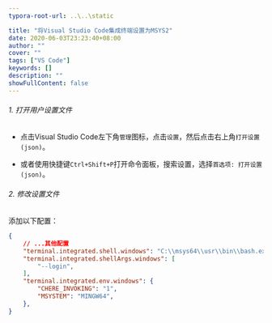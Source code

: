 ```yaml
---
typora-root-url: ..\..\static

title: "将Visual Studio Code集成终端设置为MSYS2"
date: 2020-06-03T23:23:40+08:00
author: ""
cover: ""
tags: ["VS Code"]
keywords: []
description: ""
showFullContent: false
---
```

###### 1. 打开用户设置文件
- 点击Visual Studio Code左下角`管理`图标，点击`设置`，然后点击右上角`打开设置 (json)`。

- 或者使用快捷键`Ctrl+Shift+P`打开命令面板，搜索设置，选择`首选项: 打开设置 (json)`。
###### 2. 修改设置文件
添加以下配置：
```json
{
    // ...其他配置
    "terminal.integrated.shell.windows": "C:\\msys64\\usr\\bin\\bash.exe",
    "terminal.integrated.shellArgs.windows": [
        "--login",
    ],
    "terminal.integrated.env.windows": {
        "CHERE_INVOKING": "1",
        "MSYSTEM": "MINGW64",
    },
}
```